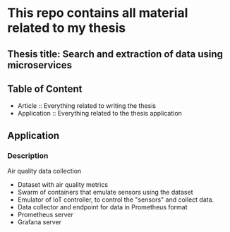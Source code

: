 # This repo contains all material related to my thesis

## Thesis title: Search and extraction of data using microservices

## Table of Content
* Article :: Everything related to writing the thesis
* Application :: Everything related to the thesis application

## Application

### Description

Air quality data collection
* Dataset with air quality metrics
* Swarm of containers that emulate sensors using the dataset
* Emulator of IoT controller, to control the "sensors" and collect data.
* Data collector and endpoint for data in Prometheus format
* Prometheus server
* Grafana server

